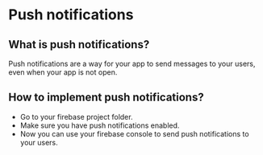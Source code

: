 # Push notifications

## What is push notifications?

Push notifications are a way for your app to send messages to your users, even when your app is not open.

## How to implement push notifications?

- Go to your firebase project folder.
- Make sure you have push notifications enabled.
- Now you can use your firebase console to send push notifications to your users.
